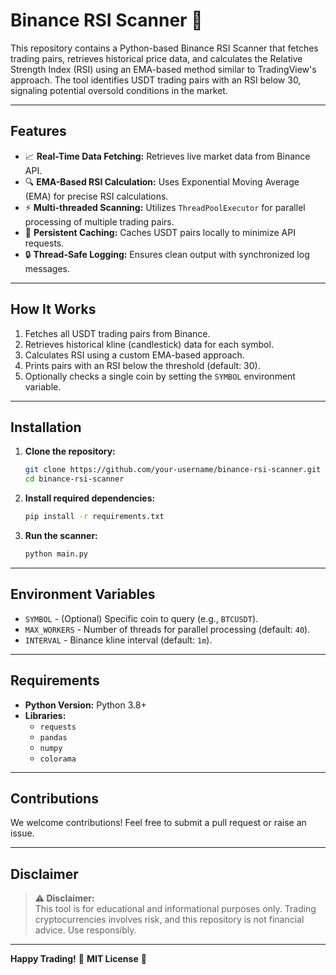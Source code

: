 
# Binance RSI Scanner 🚀

This repository contains a Python-based Binance RSI Scanner that fetches trading pairs, retrieves historical price data, and calculates the Relative Strength Index (RSI) using an EMA-based method similar to TradingView's approach. The tool identifies USDT trading pairs with an RSI below 30, signaling potential oversold conditions in the market.

---

## **Features**
- 📈 **Real-Time Data Fetching:** Retrieves live market data from Binance API.
- 🔍 **EMA-Based RSI Calculation:** Uses Exponential Moving Average (EMA) for precise RSI calculations.
- ⚡ **Multi-threaded Scanning:** Utilizes `ThreadPoolExecutor` for parallel processing of multiple trading pairs.
- 💾 **Persistent Caching:** Caches USDT pairs locally to minimize API requests.
- 🔒 **Thread-Safe Logging:** Ensures clean output with synchronized log messages.

---

## **How It Works**
1. Fetches all USDT trading pairs from Binance.
2. Retrieves historical kline (candlestick) data for each symbol.
3. Calculates RSI using a custom EMA-based approach.
4. Prints pairs with an RSI below the threshold (default: 30).
5. Optionally checks a single coin by setting the `SYMBOL` environment variable.

---

## **Installation**
1. **Clone the repository:**
   ```bash
   git clone https://github.com/your-username/binance-rsi-scanner.git
   cd binance-rsi-scanner
   ```

2. **Install required dependencies:**
   ```bash
   pip install -r requirements.txt
   ```

3. **Run the scanner:**
   ```bash
   python main.py
   ```

---

## **Environment Variables**
- `SYMBOL` - (Optional) Specific coin to query (e.g., `BTCUSDT`).
- `MAX_WORKERS` - Number of threads for parallel processing (default: `40`).
- `INTERVAL` - Binance kline interval (default: `1m`).

---

## **Requirements**
- **Python Version:** Python 3.8+
- **Libraries:** 
  - `requests`
  - `pandas`
  - `numpy`
  - `colorama`

---

## **Contributions**
We welcome contributions! Feel free to submit a pull request or raise an issue.

---

## **Disclaimer**
> **⚠️ Disclaimer:**  
> This tool is for educational and informational purposes only. Trading cryptocurrencies involves risk, and this repository is not financial advice. Use responsibly.

---

**Happy Trading!** 🚀 **MIT License** 📄 
